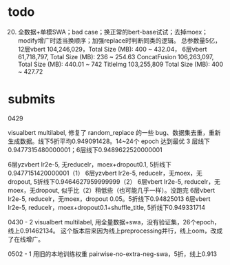 # todo


20. 全数据+单模SWA；bad case；换正常的bert-base试试；去掉moex；modify增广时适当换顺序；加强replace时判断同类的逻辑。
总参数量5亿，
12层vbert 104,246,029，Total Size (MB): 400 ~ 432.04，
6层vbert 61,718,797, Total Size (MB): 236 ~ 254.63
ConcatFusion 106,263,097, Total Size (MB): 440.01 ~ 742
TitleImg 103,255,809  Total Size (MB): 400 ~ 427.72


# submits

0429

visualbert multilabel, 修复了 random_replace 的一些 bug、数据集去重，重新生成数据。线下5折平均0.949091428。14~24个 epoch 达到最优
3 层线下0.9477315480000001；6层线下0.9489622520000001

6层yzvbert lr2e-5, 无reducelr，moex+dropout0.1, 5折线下0.9477151420000001（1）
6层yzvbert lr2e-5, reducelr，无moex，无dropout, 5折线下0.9464627959999999（2）
6层vbert lr2e-5, reducelr，无moex，无dropout, 似乎比（2）稍低些（也可能几乎一样）。没跑完
6层vbert lr2e-5, reducelr，无moex，dropout 0.05。5折线下0.94825013
6层vbert lr2e-5, reducelr，moex+dropout0.1+shuffle_title, 5折线下0.949331714

0430 - 2
visualbert multilabel, 用全量数据+swa，没有验证集，26个epoch，线上0.91462134。
这个版本后来因为线上preprocessing并行，线上oom，改成了在线增广。

0502 - 1
用旧的本地训练权重 pairwise-no-extra-neg-swa，5折，线上0.913


